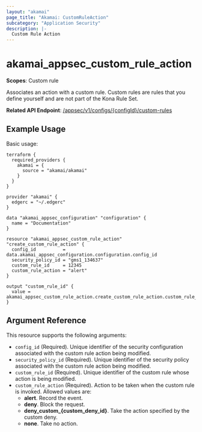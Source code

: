```yaml
---
layout: "akamai"
page_title: "Akamai: CustomRuleAction"
subcategory: "Application Security"
description: |-
  Custom Rule Action
---
```


# akamai_appsec_custom_rule_action

**Scopes**: Custom rule

Associates an action with a custom rule. Custom rules are rules that you define yourself and are not part of the Kona Rule Set.

**Related API Endpoint**: [/appsec/v1/configs/{configId}/custom-rules](https://techdocs.akamai.com/application-security/reference/get-configs-custom-rules)

## Example Usage

Basic usage:

```
terraform {
  required_providers {
    akamai = {
      source = "akamai/akamai"
    }
  }
}

provider "akamai" {
  edgerc = "~/.edgerc"
}

data "akamai_appsec_configuration" "configuration" {
  name = "Documentation"
}

resource "akamai_appsec_custom_rule_action" "create_custom_rule_action" {
  config_id          = data.akamai_appsec_configuration.configuration.config_id
  security_policy_id = "gms1_134637"
  custom_rule_id     = 12345
  custom_rule_action = "alert"
}

output "custom_rule_id" {
  value = akamai_appsec_custom_rule_action.create_custom_rule_action.custom_rule_id
}
```

## Argument Reference

This resource supports the following arguments:

- `config_id` (Required). Unique identifier of the security configuration associated with the custom rule action being modified.
- `security_policy_id` (Required). Unique identifier of the security policy associated with the custom rule action being modified.
- `custom_rule_id` (Required). Unique identifier of the custom rule whose action is being modified.
- `custom_rule_action` (Required). Action to be taken when the custom rule is invoked. Allowed values are:
  - **alert**. Record the event.
  - **deny**. Block the request.
  - **deny_custom_{custom_deny_id}**. Take the action specified by the custom deny.
  - **none**. Take no action.